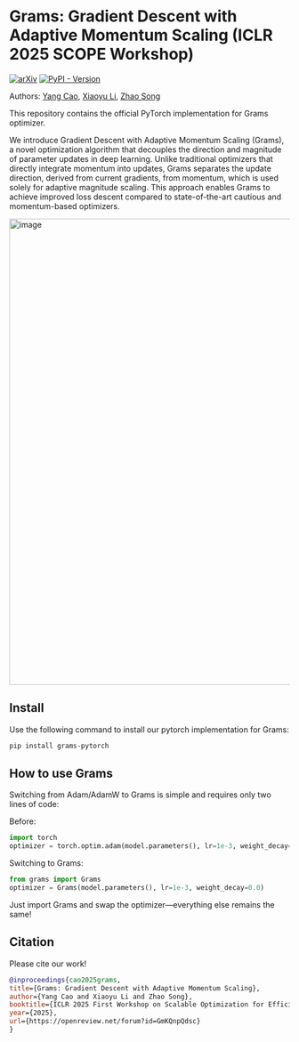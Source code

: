 # Grams: Gradient Descent with Adaptive Momentum Scaling (ICLR 2025 SCOPE Workshop)
[![arXiv](https://img.shields.io/badge/arXiv-2412.17107-b31b1b.svg)](https://arxiv.org/abs/2412.17107) [![PyPI - Version](https://img.shields.io/pypi/v/grams-pytorch)](https://pypi.org/project/grams-pytorch/)

Authors: [Yang Cao](https://scholar.google.com/citations?user=pCrKkUQAAAAJ), [Xiaoyu Li](https://scholar.google.com/citations?hl=en&user=WgiSk4AAAAAJ), [Zhao Song](https://scholar.google.com/citations?user=yDZct7UAAAAJ)

This repository contains the official PyTorch implementation for Grams optimizer.

We introduce Gradient Descent with Adaptive Momentum Scaling (Grams), a novel optimization algorithm that decouples the direction and magnitude of parameter updates in deep learning. Unlike traditional optimizers that directly integrate momentum into updates, Grams separates the update direction, derived from current gradients, from momentum, which is used solely for adaptive magnitude scaling. This approach enables Grams to achieve improved loss descent compared to state-of-the-art cautious and momentum-based optimizers.

<img width="838" alt="image" src="https://github.com/user-attachments/assets/54f77c6c-54f8-480f-9070-11f0c5060cd0" />

## Install

Use the following command to install our pytorch implementation for Grams:
```bash
pip install grams-pytorch
```

## How to use Grams

Switching from Adam/AdamW to Grams is simple and requires only two lines of code:

Before:
```python
import torch
optimizer = torch.optim.adam(model.parameters(), lr=1e-3, weight_decay=0.0)
```

Switching to Grams:
```python
from grams import Grams
optimizer = Grams(model.parameters(), lr=1e-3, weight_decay=0.0)
```
Just import Grams and swap the optimizer—everything else remains the same!

## Citation

Please cite our work!
```bibtex
@inproceedings{cao2025grams,
title={Grams: Gradient Descent with Adaptive Momentum Scaling},
author={Yang Cao and Xiaoyu Li and Zhao Song},
booktitle={ICLR 2025 First Workshop on Scalable Optimization for Efficient and Adaptive Foundation Models},
year={2025},
url={https://openreview.net/forum?id=GmKQnpQdsc}
}
```
